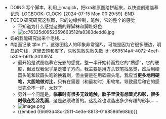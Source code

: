 - DOING 写个脚本，利用上magick，把kra和原图给拼起来，以快速创建临摹记录
  :LOGBOOK:
  CLOCK: [2024-07-15 Mon 00:29:59]
  :END:
- TODO 研究研究这张图，它的边缘控制，笔触，它的整个的感觉
	- 不知道为什么感觉这图的踩脚袜和脚趾好色
	- ![cc76325d0952359663512fa8383dedd8.jpg](../assets/cc76325d0952359663512fa8383dedd8_1721008558864_0.jpg)
- 妈的我能研究出来个毛线......
- #绘画记录 学m 广，这张图给人的印象非常强烈，可能是因为它很多硬边，明显的勾线，这里去饱和度了，失败失败失败失败
  id:: 669514a4-4072-4cef-b30e-b611c3010974
	- 最开始是试图临摹它光影的感觉，整一半开始转而找它的“质感”，它的硬度，但发现我似乎是走错了方向，我主要是用方头软笔找感觉，然后用硬圆头笔和软圆头笔轮换着刷，但主要是在用软圆头笔，我应当**更多地用硬笔，大胆地做对比**，只有在需要（和最初时）用软笔，导致最后和它的感觉完全不一样，太软了
	- 另外一个问题是，**临摹时有很多无效笔触，脑子里没有想着光和影，很多时候在乱涂乱画**，这是必须改善的。这乱涂也没造出多少有趣的形状……
	- ![image.png](../assets/image_1721046214134_0.png)
	- {{embed ((6693d48c-2511-4e3e-8813-0168586fe68b))}}